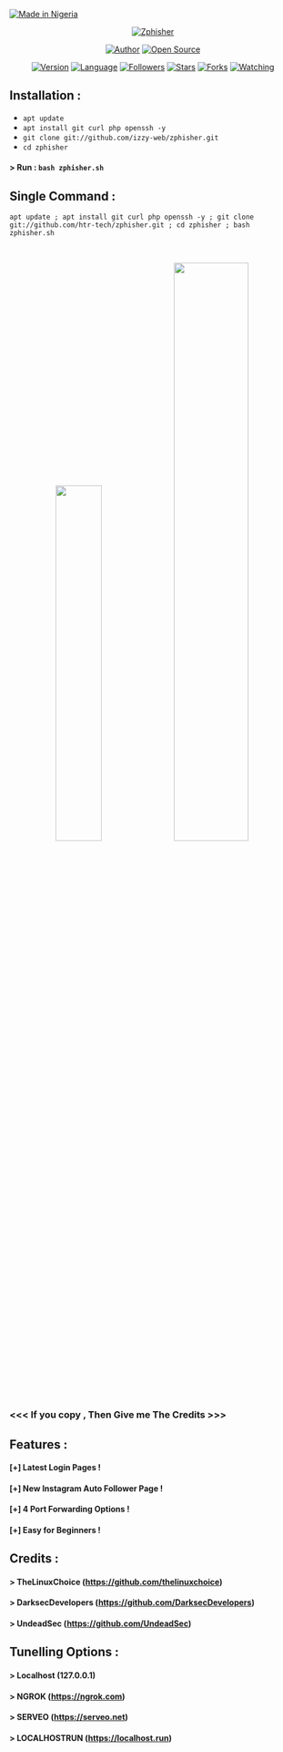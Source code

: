 <p align="left">
<a href="#"><img title="Made in Nigeria" src="https://img.shields.io/badge/MADE%20IN-NIGERIA-green?colorA=%23ff0000&colorB=%23017e40&style=for-the-badge"></a>
</p>
<p align="center">
<a href="#"><img title="Zphisher" src="https://raw.githubusercontent.com/izzy-web/release-download/master/images/banner/zphisher.png"></a>
</p>
<p align="center">
<a href="https://github.com/izzy-web"><img title="Author" src="https://img.shields.io/badge/Author-izzy-web-red.svg?style=for-the-badge&logo=github"></a>
<a href="#"><img title="Open Source" src="https://img.shields.io/badge/Open%20Source-%E2%9D%A4-green?style=for-the-badge"></a>
</p>
<p align="center">
<a href="#"><img title="Version" src="https://img.shields.io/badge/Version-2.0-green.svg?style=flat-square"></a>
<a href="#"><img title="Language" src="https://badges.frapsoft.com/bash/v1/bash.png?v=103"></a>
<a href="https://github.com/izzy-web/followers"><img title="Followers" src="https://img.shields.io/github/followers/izzy-web?color=blue&style=flat-square"></a>
<a href="https://github.com/izzy-web/zphisher/stargazers/"><img title="Stars" src="https://img.shields.io/github/stars/izzy-web/zphisher?color=red&style=flat-square"></a>
<a href="https://github.com/izzy-web/zphisher/network/members"><img title="Forks" src="https://img.shields.io/github/forks/izzy-web/zphisher?color=red&style=flat-square"></a>
<a href="https://github.com/izzy-web/zphisher/watchers"><img title="Watching" src="https://img.shields.io/github/watchers/izzy-web/zphisher?label=Watchers&color=blue&style=flat-square"></a>
</p>

## Installation :

* `apt update`
* `apt install git curl php openssh -y`
* `git clone git://github.com/izzy-web/zphisher.git`
* `cd zphisher`
#### > Run : `bash zphisher.sh`

## Single Command :
```
apt update ; apt install git curl php openssh -y ; git clone git://github.com/htr-tech/zphisher.git ; cd zphisher ; bash zphisher.sh
```
<br>
<p align="center">
<img width="40%" src="https://raw.githubusercontent.com/izzy-web/release-download/master/images/zphisher1.png"/>
<img width="51%" src="https://raw.githubusercontent.com/izzy-web/release-download/master/images/zphisher2.png"/>
</p>

### <<< If you copy , Then Give me The Credits >>>

## Features :
#### [+] Latest Login Pages !
#### [+] New Instagram Auto Follower Page !
#### [+] 4 Port Forwarding Options !
#### [+] Easy for Beginners !

## Credits :
#### > TheLinuxChoice (https://github.com/thelinuxchoice)
#### > DarksecDevelopers (https://github.com/DarksecDevelopers)
#### > UndeadSec (https://github.com/UndeadSec)

## Tunelling Options :
#### > Localhost (127.0.0.1)
#### > NGROK (https://ngrok.com)
#### > SERVEO (https://serveo.net)
#### > LOCALHOSTRUN (https://localhost.run)
